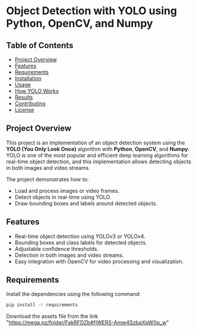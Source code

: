 # Object Detection with YOLO using Python, OpenCV, and Numpy

## Table of Contents
- [Project Overview](#project-overview)
- [Features](#features)
- [Requirements](#requirements)
- [Installation](#installation)
- [Usage](#usage)
- [How YOLO Works](#how-yolo-works)
- [Results](#results)
- [Contributing](#contributing)
- [License](#license)

## Project Overview

This project is an implementation of an object detection system using the **YOLO (You Only Look Once)** algorithm with **Python**, **OpenCV**, and **Numpy**. YOLO is one of the most popular and efficient deep learning algorithms for real-time object detection, and this implementation allows detecting objects in both images and video streams.

The project demonstrates how to:
- Load and process images or video frames.
- Detect objects in real-time using YOLO.
- Draw bounding boxes and labels around detected objects.
  
## Features

- Real-time object detection using YOLOv3 or YOLOv4.
- Bounding boxes and class labels for detected objects.
- Adjustable confidence thresholds.
- Detection in both images and video streams.
- Easy integration with OpenCV for video processing and visualization.

## Requirements
Install the dependencies using the following command:

```bash
pip install -r requirements
```

Download the assets file from the link "https://mega.nz/folder/FakRFDZb#fjWERS-Amw4SzbaXpW0p_w"
